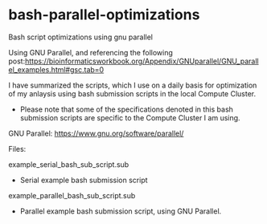 # bash-parallel-optimizations
Bash script optimizations using gnu parallel

Using GNU Parallel, and referencing the following post:https://bioinformaticsworkbook.org/Appendix/GNUparallel/GNU_parallel_examples.html#gsc.tab=0

I have summarized the scripts, which I use on a daily basis for optimization of my anlaysis using bash submission scripts in the local Compute Cluster.

* Please note that some of the specifications denoted in this bash submission scripts are specific to the Compute Cluster I am using.

GNU Parallel:
https://www.gnu.org/software/parallel/

Files:

example_serial_bash_sub_script.sub
- Serial example bash submission script

example_parallel_bash_sub_script.sub
- Parallel example bash submission script, using GNU Parallel.
